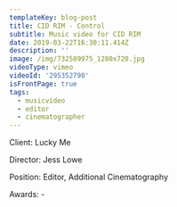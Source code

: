 ```yaml
---
templateKey: blog-post
title: CID RIM - Control
subtitle: Music video for CID RIM
date: 2019-03-22T16:30:11.414Z
description: ''
image: /img/732589975_1280x720.jpg
videoType: vimeo
videoId: '295352790'
isFrontPage: true
tags:
  - musicvideo
  - editor
  - cinematographer
---
```

Client: Lucky Me



Director: Jess Lowe



Position: Editor, Additional Cinematography



Awards: -
